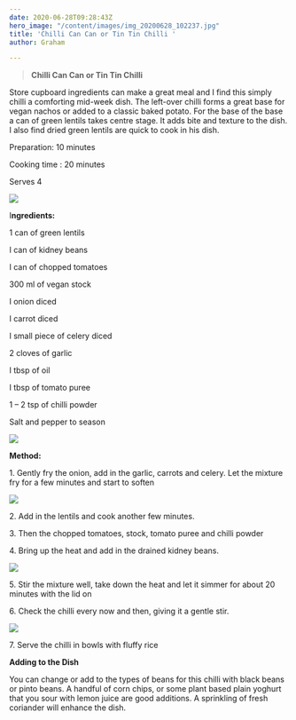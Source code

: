 ```yaml
---
date: 2020-06-28T09:28:43Z
hero_image: "/content/images/img_20200628_102237.jpg"
title: 'Chilli Can Can or Tin Tin Chilli '
author: Graham

---
```

> **Chilli Can Can or Tin Tin Chilli**

Store cupboard ingredients can make a great meal and I find this simply chilli a comforting mid-week dish. The left-over chilli forms a great base for vegan nachos or added to a classic baked potato. For the base of the base a can of green lentils takes centre stage. It adds bite and texture to the dish. I also find dried green lentils are quick to cook in his dish.

Preparation: 10 minutes

Cooking time : 20 minutes

Serves 4

![](/content/images/img_20200628_102237.jpg)

I**ngredients:**

1 can of green lentils

I can of kidney beans

I can of chopped tomatoes

300 ml of vegan stock

I onion diced

I carrot diced

I small piece of celery diced

2 cloves of garlic

I tbsp of oil

I tbsp of tomato puree

1 – 2 tsp of chilli powder

Salt and pepper to season

![](/content/images/chili-ingred.jpg)

**Method:**

1\. Gently fry the onion, add in the garlic, carrots and celery. Let the mixture fry for a few minutes and start to soften

![](/content/images/img_20200604_192736.jpg)

2\. Add in the lentils and cook another few minutes.

3\. Then the chopped tomatoes, stock, tomato puree and chilli powder

4\. Bring up the heat and add in the drained kidney beans.

![](/content/images/img_20200604_193109.jpg)

5\. Stir the mixture well, take down the heat and let it simmer for about 20 minutes with the lid on

6\. Check the chilli every now and then, giving it a gentle stir.

![](/content/images/img_20200604_193711.jpg)

7\. Serve the chilli in bowls with fluffy rice

**Adding to the Dish**

You can change or add to the types of beans for this chilli with black beans or pinto beans. A handful of corn chips, or some plant based plain yoghurt that you sour with lemon juice are good additions. A sprinkling of fresh coriander will enhance the dish.